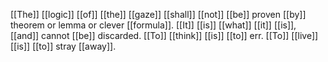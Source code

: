 [[The]] [[logic]] [[of]] [[the]] [[gaze]] [[shall]] [[not]] [[be]] proven
[[by]] theorem or lemma or clever [[formula]].
[[It]] [[is]] [[what]] [[it]] [[is]], [[and]] cannot [[be]] discarded.
[[To]] [[think]] [[is]] [[to]] err. [[To]] [[live]] [[is]] [[to]] stray [[away]].